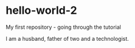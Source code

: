 # hello-world-2
My first repository - going through the tutorial

I am a husband, father of two and a technologist.
